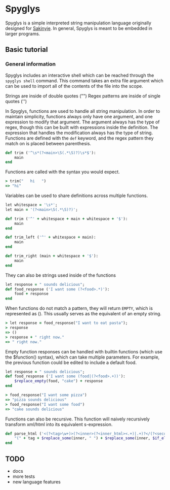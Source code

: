 # Spyglys

Spyglys is a simple interpreted string manipulation language originally designed for [Sakinyje](github.com/brewingweasel/sakinyje).
In general, Spyglys is meant to be embedded in larger programs.

## Basic tutorial

### General information

Spyglys includes an interactive shell which can be reached through the `spyglys shell` command.
This command takes an extra file argument which can be used to import all of the contents of the file into the scope.

Strings are inside of double quotes ("")
Regex patterns are inside of single quotes ('')

In Spyglys, functions are used to handle all string manipulation.
In order to maintain simplicity, functions always only have one argument, and one expression to modify that argument.
The argument always has the type of regex, though this can be built with expressions inside the definition.
The expression that handles the modification always has the type of string.
Functions are defined with the `def` keyword, and the regex pattern they match on is placed between parenthesis.

```ruby
def trim ('^\s*(?<main>\S(.*\S)?)\s*$'):
    main
end
```

Functions are called with the syntax you would expect.

```ruby
> trim("   hi   ")
=> "hi"
```

Variables can be used to share definitions across multiple functions.

```ruby
let whitespace = '\s*';
let main = '(?<main>\S(.*\S)?)';

def trim ('^' + whitespace + main + whitespace + '$'):
    main
end

def trim_left ('^' + whitespace + main):
    main
end

def trim_right (main + whitespace + '$'):
    main
end
```

They can also be strings used inside of the functions

```ruby
let response = " sounds delicious";
def food_response ('I want some (?<food>.*)'):
    food + response
end
```

When functions do not match a pattern, they will return `EMPTY`, which is represented as ().
This usually serves as the equivalent of an empty string.

```ruby
> let response = food_response("I want to eat pasta");
> response
=> ()
> response + " right now."
=> " right now."
```

Empty function responses can be handled with builtin functions (which use the $function() syntax), which can take multiple parameters.
For example, the previous function could be edited to include a default food.

```ruby
let response = " sounds delicious";
def food_response ('I want some (food|(?<food>.+))'):
    $replace_empty(food, "cake") + response
end
```

```ruby
> food_response("I want some pizza")
=> "pizza sounds delicious"
> food_response("I want some food")
=> "cake sounds delicious"
```

Functions can also be recursive. This function will naively recursively transform xml/html into its equivalent s-expression.

```ruby
def parse_html ('<(?<tag>\w+)>(?<inner>(?<inner_html><.+)|.+)?</(?<secondtag>\w+)>'):
    "(" + tag + $replace_some(inner, " ") + $replace_some(inner, $if_else(inner_html, parse_html(inner), inner)) + ")"
end
```

## TODO

- docs
- more tests
- new language features
